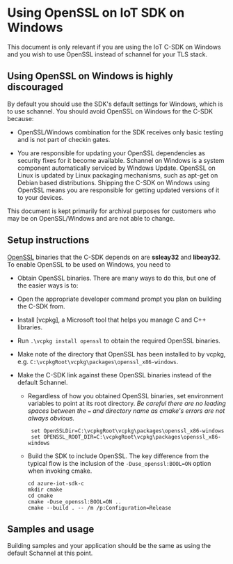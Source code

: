 # Using OpenSSL on IoT SDK on Windows

This document is only relevant if you are using the IoT C-SDK on Windows and you wish to use OpenSSL instead of schannel for your TLS stack.

## Using OpenSSL on Windows is highly discouraged
By default you should use the SDK's default settings for Windows, which is to use schannel.  You should avoid OpenSSL on Windows for the C-SDK because:

* OpenSSL/Windows combination for the SDK receives only basic testing and is not part of checkin gates.

* You are responsible for updating your OpenSSL dependencies as security fixes for it become available.  Schannel on Windows is a system component automatically serviced by Windows Update.  OpenSSL on Linux is updated by Linux packaging mechanisms, such as apt-get on Debian based distributions.  Shipping the C-SDK on Windows using OpenSSL means you are responsible for getting updated versions of it to your devices.

This document is kept primarily for archival purposes for customers who may be on OpenSSL/Windows and are not able to change.

## Setup instructions

[OpenSSL] binaries that the C-SDK depends on are **ssleay32** and **libeay32**. To enable OpenSSL to be used on Windows, you need to

- Obtain OpenSSL binaries.  There are many ways to do this, but one of the easier ways is to:

- Open the appropriate developer command prompt you plan on building the C-SDK from.

- Install [vcpkg], a Microsoft tool that helps you manage C and C++ libraries.

- Run `.\vcpkg install openssl` to obtain the required OpenSSL binaries.

- Make note of the directory that OpenSSL has been installed to by vcpkg, e.g. `C:\vcpkgRoot\vcpkg\packages\openssl_x86-windows`.

* Make the C-SDK link against these OpenSSL binaries instead of the default Schannel.
  * Regardless of how you obtained OpenSSL binaries, set environment variables to point at its root directory.  *Be careful there are no leading spaces between the `=` and directory name as cmake's errors are not always obvious.*
      ```Shell
       set OpenSSLDir=C:\vcpkgRoot\vcpkg\packages\openssl_x86-windows
       set OPENSSL_ROOT_DIR=C:\vcpkgRoot\vcpkg\packages\openssl_x86-windows
       ```
  * Build the SDK to include OpenSSL.  The key difference from the typical flow is the inclusion of the `-Duse_openssl:BOOL=ON` option when invoking cmake.

     ```Shell
     cd azure-iot-sdk-c
     mkdir cmake
     cd cmake
     cmake -Duse_openssl:BOOL=ON ..
     cmake --build . -- /m /p:Configuration=Release
     ```

## Samples and usage
Building samples and your application should be the same as using the default Schannel at this point.

[OpenSSL]:https://www.openssl.org/
